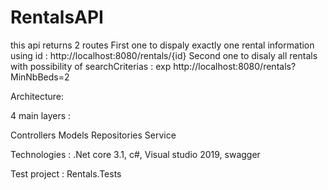 # RentalsAPI
this api returns 2 routes
First one to dispaly exactly one rental information using id : http://localhost:8080/rentals/{id}
Second one to disaly all rentals with possibility of searchCriterias : exp http://localhost:8080/rentals?MinNbBeds=2

Architecture:

4 main layers :

Controllers
Models
Repositories
Service

Technologies : .Net core 3.1, c#, Visual studio 2019, swagger

Test project : Rentals.Tests
